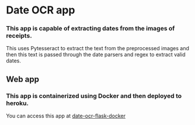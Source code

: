 # Date OCR app

### This app is capable of extracting dates from the images of receipts. 
This uses Pytesseract to extract the text from the preprocessed images and then 
this text is passed through the date parsers and regex to extract valid dates.

## Web app

### This app is containerized using Docker and then deployed to heroku.
You can access this app at [date-ocr-flask-docker](https://date-ocr-flask-docker.herokuapp.com/)
